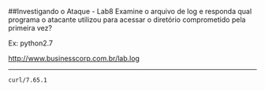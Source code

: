 ##Investigando o Ataque - Lab8
Examine o arquivo de log e responda qual programa o atacante utilizou para acessar o diretório comprometido pela primeira vez?

Ex: python2.7

http://www.businesscorp.com.br/lab.log

---

```
curl/7.65.1
```